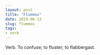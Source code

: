 ```yaml
---
layout: post
title: "Flummox"
date: 2019-06-12
slug: flummox
tags:
- verb
---
```


Verb. To confuse; to fluster; to flabbergast.
